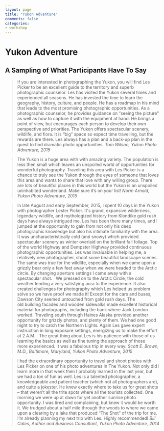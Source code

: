 ```yaml
---
layout: page
title: "Yukon Adventure"
comments: false
categories:
- workshop
---
```


# Yukon Adventure

## A Sampling of What Participants Have To Say

> If you are interested in photographing the Yukon, you will find Les Picker to be an excellent guide to the territory and superb photographic counselor.  Les has visited the Yukon several times and experienced all seasons.  He has invested the time to learn the geography, history, culture, and people. He has a roadmap in his mind that leads to the most promising photographic opportunities.  As a photographic counselor, he provides guidance on “seeing the picture” as well as how to capture it with the equipment at hand.  He brings a point of view, but encourages each person to develop their own perspective and priorities.  The Yukon offers spectacular scenery, wildlife, and flora.  It is “big” space so expect time travelling, but the rewards are there.  Les always has a plan and a back-up plan in the quest to find dramatic photo opportunities.  <cite>Tom Wilson, Yukon Photo Adventure, 2015</cite> 
 
> The Yukon is a huge area with with amazing variety. The population is less then small which leaves an unspoiled world of opportunities for wonderful photography. Traveling this area with Les Picker is a chance to truly see the Yukon through the eyes of someone that loves this area and wants to share that love with any willing group. There are lots of beautiful places in this world but the Yukon is an unspoiled uninhabited wonderland. Make sure it’s on your list! <cite> Norm Arnold, Yukon Photo Adventure, 2015</cite>

> In late August and early September, 2015, I spent 10 days in the Yukon with photographer Lester Picker. It's grand, expansive wilderness, legendary wildlife, and mythologized history from Klondike gold rush days have always intrigued me. Les has been there many times, and I jumped at the opportunity to gain from not only his deep photographic knowledge but also his intimate familiarity with the area. It was uncharacteristically cold (and snowy) which provided spectacular scenery as winter overlaid on the brilliant fall foliage. Top of the world Highway and Dempster Highway provided continuous photographic opportunities. Les was invaluable in helping me, a relatively new photographer, shoot some beautiful landscape scenes. The same was true for the wildlife, especially when we came upon a grizzly bear only a few feet away when we were headed to the Arctic circle. By changing aperture settings I came away with a spectacular shot.
 
> We pressed on to the Arctic Circle, the cold weather lending a very satisfying aura to the experience. It also created challenges for photography which Les helped us problem solve so we have proof we made it! Except for the cars and buses, Dawson City seemed untouched from gold rush days. The old building facades and wooden sidewalks made excellent historical material for photographs, including the bank where Jack London worked. Traveling south through Haines Alaska provided another opportunity for grizzly photos, and plenty of them. We had one good night to try to catch the Northern Lights. Again Les gave expert instruction in long exposure settings, energizing us to make the effort at 2 A.M.
 
> The great thing about Les is his patience with those of us learning the basics as well as fine tuning the approach of those more experienced. It was a fabulous trip in every way. <cite>Scott E. Brown, M.D., Baltimore, Maryland, Yukon Photo Adventure, 2015</cite>

> I had the extraordinary opportunity to travel and shoot photos with Les Picker on one of his photo adventures in The Yukon. Not only did I learn more in that week then I probably learned in the last year, but we had a ton of fun as well.  Les is a talented photographer, a knowledgeable and patient teacher (which not all photographers are), and quite a jokester.  He knew exactly where to take us for great shots – that weren’t all the trite spots where all the tourists collected.  One morning we were up at dawn for yet another sunrise photo opportunity. I was tired and complaining, but knew it would be worth it. We trudged about a half mile through the woods to where we came upon a clearing by a lake that produced “The Shot” of the trip for me.  I’m already planning my next trip with Les.  Highly recommended! <cite>Bill Cates, Author and Business Consultant, Yukon Photo Adventure, 2014</cite>
 

 
